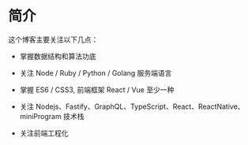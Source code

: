 # 简介

这个博客主要关注以下几点：
  * 掌握数据结构和算法功底

  * 关注 Node / Ruby / Python / Golang 服务端语言

  - 掌握 ES6 / CSS3, 前端框架 React / Vue 至少一种

  - 关注 Nodejs、Fastify、GraphQL、TypeScript、React、ReactNative、miniProgram 技术栈

  - 关注前端工程化
